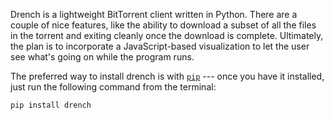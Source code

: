 Drench is a lightweight BitTorrent client written in Python. There are a couple of nice features, like the ability to download a subset of all the files in the torrent and exiting cleanly once the download is complete. Ultimately, the plan is to incorporate a JavaScript-based visualization to let the user see what's going on while the program runs.

The preferred way to install drench is with [`pip`](http://www.pip-installer.org/en/latest/installing.html) --- once you have it installed, just run the following command from the terminal:

`pip install drench`


